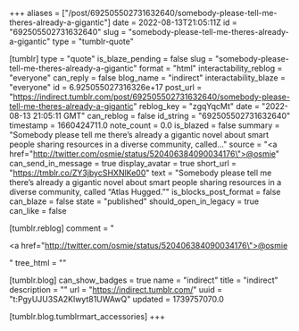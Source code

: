 +++
aliases = ["/post/692505502731632640/somebody-please-tell-me-theres-already-a-gigantic"]
date = 2022-08-13T21:05:11Z
id = "692505502731632640"
slug = "somebody-please-tell-me-theres-already-a-gigantic"
type = "tumblr-quote"

[tumblr]
type = "quote"
is_blaze_pending = false
slug = "somebody-please-tell-me-theres-already-a-gigantic"
format = "html"
interactability_reblog = "everyone"
can_reply = false
blog_name = "indirect"
interactability_blaze = "everyone"
id = 6.925055027316326e+17
post_url = "https://indirect.tumblr.com/post/692505502731632640/somebody-please-tell-me-theres-already-a-gigantic"
reblog_key = "zgqYqcMt"
date = "2022-08-13 21:05:11 GMT"
can_reblog = false
id_string = "692505502731632640"
timestamp = 1660424711.0
note_count = 0.0
is_blazed = false
summary = "Somebody please tell me there’s already a gigantic novel about smart people sharing resources in a diverse community, called..."
source = "<a href=\"http://twitter.com/osmie/status/520406384090034176\">@osmie</a>"
can_send_in_message = true
display_avatar = true
short_url = "https://tmblr.co/ZY3jbycSHXNlKe00"
text = "Somebody please tell me there&rsquo;s already a gigantic novel about smart people sharing resources in a diverse community, called &ldquo;Atlas Hugged.&rdquo;"
is_blocks_post_format = false
can_blaze = false
state = "published"
should_open_in_legacy = true
can_like = false

[tumblr.reblog]
comment = "<p><a href=\"http://twitter.com/osmie/status/520406384090034176\">@osmie</a></p>"
tree_html = ""

[tumblr.blog]
can_show_badges = true
name = "indirect"
title = "indirect"
description = ""
url = "https://indirect.tumblr.com/"
uuid = "t:PgyUJU3SA2Klwyt81UWAwQ"
updated = 1739757070.0

[tumblr.blog.tumblrmart_accessories]
+++
